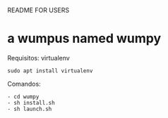 README FOR USERS

a wumpus named wumpy
======


Requisitos: virtualenv

    sudo apt install virtualenv


Comandos:

    - cd wumpy
    - sh install.sh
    - sh launch.sh


